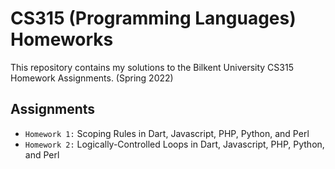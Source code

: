 # **CS315 (Programming Languages) Homeworks** 

This repository contains my solutions to the Bilkent University CS315 Homework Assignments. (Spring 2022)

## **Assignments**

- `Homework 1:` Scoping Rules in Dart, Javascript, PHP, Python, and Perl
- `Homework 2:` Logically-Controlled Loops in Dart, Javascript, PHP, Python, and Perl
